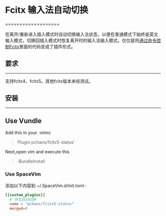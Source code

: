 # Fcitx 输入法自动切换
===================

在离开/重新进入插入模式时自动切换输入法状态，以便在普通模式下始终是英文输入模式，切换回插入模式时恢复离开时的输入法输入模式。仅仅是将[通过命令控制Fcitx](http://fcitx.github.com/handbook/chapter-remote.html)里面的代码变成了插件形式。

## 要求
---
支持fcitx4、fcitx5。其他fcitx版本未经测试。

## 安装
----

## Use Vundle
Add this in your .vimrc

>Plugin pchaos/fcitx5-status'

Next,open vim and execute this

>:BundleInstall

### Use SpaceVim
添加以下内容到 ~/.SpaceVim.d/init.toml :

```toml
[[custom_plugins]]
  # 中文自动切换
  name = "pchaos/fcitx5-status"
  merged=0
```

